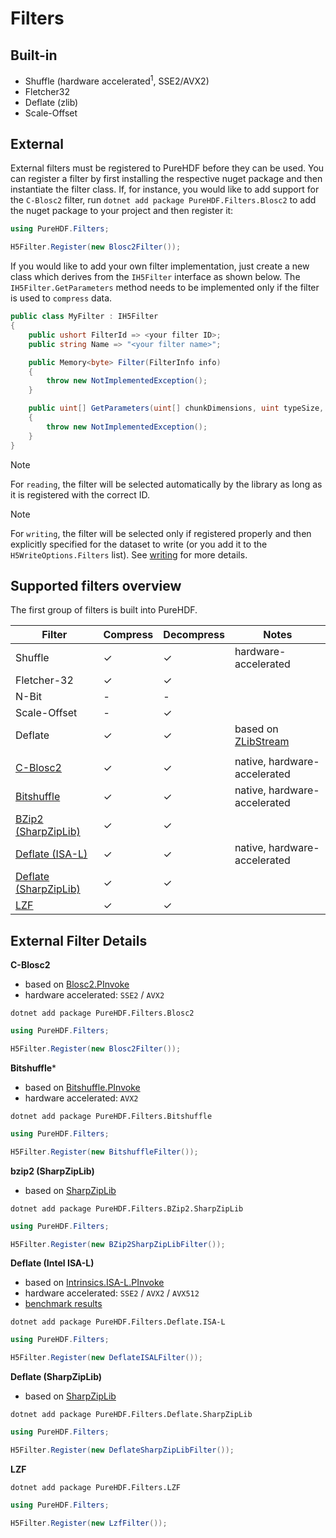 # Filters

## Built-in

- Shuffle (hardware accelerated<sup>1</sup>, SSE2/AVX2)
- Fletcher32
- Deflate (zlib)
- Scale-Offset

## External

External filters must be registered to PureHDF before they can be used. You can register a filter by first installing the respective nuget package and then instantiate the filter class. If, for instance, you would like to add support for the `C-Blosc2` filter, run `dotnet add package PureHDF.Filters.Blosc2` to add the nuget package to your project and then register it:

```cs
using PureHDF.Filters;

H5Filter.Register(new Blosc2Filter());
```

If you would like to add your own filter implementation, just create a new class which derives from the `IH5Filter` interface as shown below. The `IH5Filter.GetParameters` method needs to be implemented only if the filter is used to `compress` data.

```cs
public class MyFilter : IH5Filter
{
    public ushort FilterId => <your filter ID>;
    public string Name => "<your filter name>";

    public Memory<byte> Filter(FilterInfo info)
    {
        throw new NotImplementedException();
    }

    public uint[] GetParameters(uint[] chunkDimensions, uint typeSize, Dictionary<string, object>? options)
    {
        throw new NotImplementedException();
    }
}
```

> [!NOTE]
> For `reading`, the filter will be selected automatically by the library as long as it is registered with the correct ID.

> [!NOTE]
> For `writing`, the filter will be selected only if registered properly and then explicitly specified for the dataset to write (or you add it to the `H5WriteOptions.Filters` list). See [writing](writing/filters.md) for more details.

## Supported filters overview

The first group of filters is built into PureHDF.

| Filter                                                                                      | Compress | Decompress | Notes                                                                                                             |
| ------------------------------------------------------------------------------------------- | -------- | ---------- | ----------------------------------------------------------------------------------------------------------------- |
| Shuffle                                                                                     | &check;  | &check;    | hardware-accelerated                                                                                              |
| Fletcher-32                                                                                 | &check;  | &check;    |                                                                                                                   |
| N-Bit                                                                                       | -        | -          |                                                                                                                   |
| Scale-Offset                                                                                | -        | &check;    |                                                                                                                   |
| Deflate                                                                                     | &check;  | &check;    | based on [ZLibStream](https://learn.microsoft.com/de-de/dotnet/api/system.io.compression.zlibstream?view=net-7.0) |
|                                                                                             |          |            |                                                                                                                   |
| [C-Blosc2](https://www.nuget.org/packages/PureHDF.Filters.Blosc2)                           | &check;  | &check;    | native, hardware-accelerated                                                                                      |
| [Bitshuffle](https://www.nuget.org/packages/PureHDF.Filters.Bitshuffle)                     | &check;  | &check;    | native, hardware-accelerated                                                                                      |
| [BZip2 (SharpZipLib)](https://www.nuget.org/packages/PureHDF.Filters.BZip2.SharpZipLib)     | &check;  | &check;    |                                                                                                                   |
| [Deflate (ISA-L)](https://www.nuget.org/packages/PureHDF.Filters.Deflate.ISA-L)             | &check;  | &check;    | native, hardware-accelerated                                                                                      |
| [Deflate (SharpZipLib)](https://www.nuget.org/packages/PureHDF.Filters.Deflate.SharpZipLib) | &check;  | &check;    |                                                                                                                   |
| [LZF](https://www.nuget.org/packages/PureHDF.Filters.LZF)                                   | &check;  | &check;    |                                                                                                                   |

## External Filter Details

**C-Blosc2**

- based on [Blosc2.PInvoke](https://www.nuget.org/packages/Blosc2.PInvoke)
- hardware accelerated: `SSE2` / `AVX2`

`dotnet add package PureHDF.Filters.Blosc2`

```cs
using PureHDF.Filters;

H5Filter.Register(new Blosc2Filter());
```

**Bitshuffle***

- based on [Bitshuffle.PInvoke](https://www.nuget.org/packages/Bitshuffle.PInvoke)
- hardware accelerated: `AVX2`

`dotnet add package PureHDF.Filters.Bitshuffle`

```cs
using PureHDF.Filters;

H5Filter.Register(new BitshuffleFilter());
```

**bzip2 (SharpZipLib)**

- based on [SharpZipLib](https://www.nuget.org/packages/SharpZipLib)

`dotnet add package PureHDF.Filters.BZip2.SharpZipLib`

```cs
using PureHDF.Filters;

H5Filter.Register(new BZip2SharpZipLibFilter());
```

**Deflate (Intel ISA-L)**

- based on [Intrinsics.ISA-L.PInvoke](https://www.nuget.org/packages/Intrinsics.ISA-L.PInvoke/)
- hardware accelerated: `SSE2` / `AVX2` / `AVX512`
- [benchmark results](https://github.com/Apollo3zehn/PureHDF/blob/master/benchmarks/PureHDF.Benchmarks/Inflate.md)

`dotnet add package PureHDF.Filters.Deflate.ISA-L`

```cs
using PureHDF.Filters;

H5Filter.Register(new DeflateISALFilter());
```

**Deflate (SharpZipLib)**

- based on [SharpZipLib](https://www.nuget.org/packages/SharpZipLib)

`dotnet add package PureHDF.Filters.Deflate.SharpZipLib`

```cs
using PureHDF.Filters;

H5Filter.Register(new DeflateSharpZipLibFilter());
```

**LZF**

`dotnet add package PureHDF.Filters.LZF`

```cs
using PureHDF.Filters;

H5Filter.Register(new LzfFilter());
```